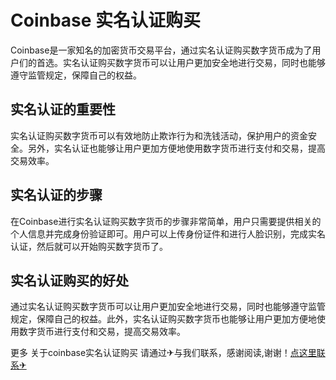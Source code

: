 # Coinbase 实名认证购买

Coinbase是一家知名的加密货币交易平台，通过实名认证购买数字货币成为了用户们的首选。实名认证购买数字货币可以让用户更加安全地进行交易，同时也能够遵守监管规定，保障自己的权益。

## 实名认证的重要性

实名认证购买数字货币可以有效地防止欺诈行为和洗钱活动，保护用户的资金安全。另外，实名认证也能够让用户更加方便地使用数字货币进行支付和交易，提高交易效率。

## 实名认证的步骤

在Coinbase进行实名认证购买数字货币的步骤非常简单，用户只需要提供相关的个人信息并完成身份验证即可。用户可以上传身份证件和进行人脸识别，完成实名认证，然后就可以开始购买数字货币了。

## 实名认证购买的好处

通过实名认证购买数字货币可以让用户更加安全地进行交易，同时也能够遵守监管规定，保障自己的权益。此外，实名认证购买数字货币也能够让用户更加方便地使用数字货币进行支付和交易，提高交易效率。

更多 关于coinbase实名认证购买 请通过✈与我们联系，感谢阅读,谢谢！[点这里联系✈](https://gg.k02.cc)